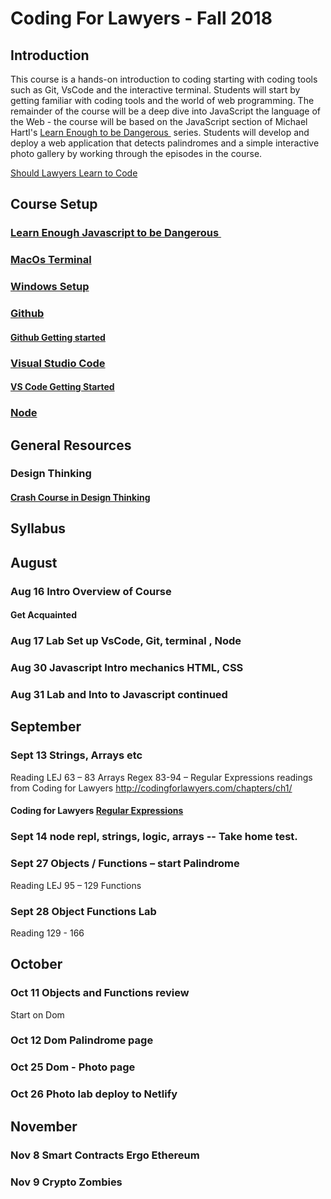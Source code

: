 

# Coding For Lawyers  - Fall 2018

## Introduction
This course is a hands-on introduction to coding starting with coding tools such as Git, VsCode and the interactive terminal. Students will start by getting familiar with coding tools and the world of web programming. The remainder of the course will be a deep dive into JavaScript the language of the Web - the course will be based on the JavaScript section of Michael Hartl's [Learn Enough to be Dangerous ][1]  series. Students will develop and deploy a web application that detects palindromes and a simple interactive photo gallery by working through the episodes in the course. 

[Should Lawyers Learn to Code][2]

## Course Setup

###  [Learn Enough Javascript to be Dangerous ][3]
###   [MacOs Terminal][4]
###   [Windows Setup][5]
###  [Github][6]
#### [Github Getting started][7]
### [Visual Studio Code][8]
#### [VS Code Getting Started][9]
### [Node][10]

## General Resources
### Design Thinking 
#### [Crash Course in Design Thinking][11]

## Syllabus
## August 
### Aug 16 Intro Overview of Course
#### Get Acquainted
### Aug 17 Lab Set up VsCode, Git, terminal , Node
### Aug 30 Javascript Intro mechanics HTML, CSS 
### Aug 31 Lab and Into to Javascript continued
## September
### Sept 13  Strings, Arrays etc
Reading  LEJ 63 – 83 Arrays
 Regex 83-94  –    Regular Expressions readings from        Coding for Lawyers   http://codingforlawyers.com/chapters/ch1/
#### Coding for Lawyers [Regular Expressions][12]
### Sept 14  node repl, strings, logic, arrays  -- Take home test.
### Sept 27  Objects / Functions – start Palindrome
Reading LEJ 95 – 129 Functions 
### Sept 28  Object Functions Lab
Reading 129 - 166
## October
### Oct 11  Objects and Functions  review 
   Start on Dom

### Oct 12  Dom Palindrome page
### Oct 25  Dom - Photo page
### Oct 26 Photo lab deploy to Netlify
## November
### Nov 8  Smart Contracts Ergo Ethereum
### Nov 9  Crypto Zombies



[1]:	https://www.learnenough.com/courses
[2]:	https://lawyerist.com/hello-world-attorneys-learn-code/#rf2-124089
[3]:	https://www.learnenough.com/course/learn_enough_javascript/javascript
[4]:	https://www.learnenough.com/course/learn_enough_command_line/command_line/basics/running_a_terminal
[5]:	https://char.gd/blog/2017/how-to-set-up-the-perfect-modern-dev-environment-on-windows
[6]:	https://github.com/
[7]:	https://guides.github.com/activities/hello-world/#what
[8]:	https://code.visualstudio.com/
[9]:	https://code.visualstudio.com/docs/introvideos/basics
[10]:	https://nodejs.org/en/download/
[11]:	https://dschool.stanford.edu/resources-collections/a-virtual-crash-course-in-design-thinking
[12]:	http://codingforlawyers.com/chapters/ch1/%0D%0A